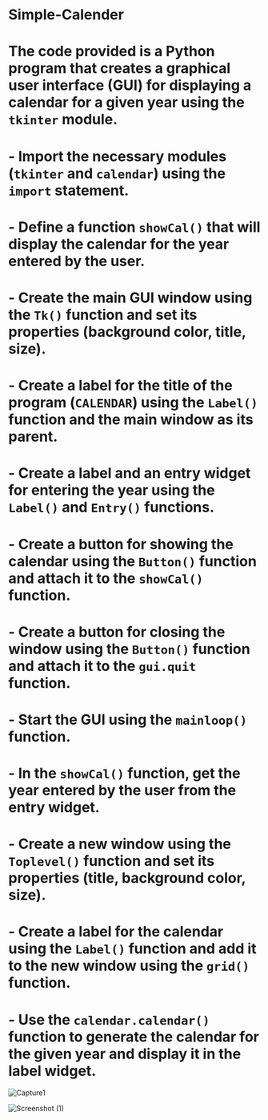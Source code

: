 # Simple-Calender
# The code provided is a Python program that creates a graphical user interface (GUI) for displaying a calendar for a given year using the `tkinter` module.

# - Import the necessary modules (`tkinter` and `calendar`) using the `import` statement.

# - Define a function `showCal()` that will display the calendar for the year entered by the user.

# - Create the main GUI window using the `Tk()` function and set its properties (background color, title, size).

# - Create a label for the title of the program (`CALENDAR`) using the `Label()` function and the main window as its parent.

# - Create a label and an entry widget for entering the year using the `Label()` and `Entry()` functions.

# - Create a button for showing the calendar using the `Button()` function and attach it to the `showCal()` function.

# - Create a button for closing the window using the `Button()` function and attach it to the `gui.quit` function.

# - Start the GUI using the `mainloop()` function.

# - In the `showCal()` function, get the year entered by the user from the entry widget.

# - Create a new window using the `Toplevel()` function and set its properties (title, background color, size).

# - Create a label for the calendar using the `Label()` function and add it to the new window using the `grid()` function.

# - Use the `calendar.calendar()` function to generate the calendar for the given year and display it in the label widget.

![Capture1](https://user-images.githubusercontent.com/101247442/236380270-37f42a57-b448-4e9f-95a5-baf4fcbb8c60.PNG)


![Screenshot (1)](https://user-images.githubusercontent.com/101247442/236380306-769646b1-2eb1-448f-aa8d-fb545c4d84e7.png)
